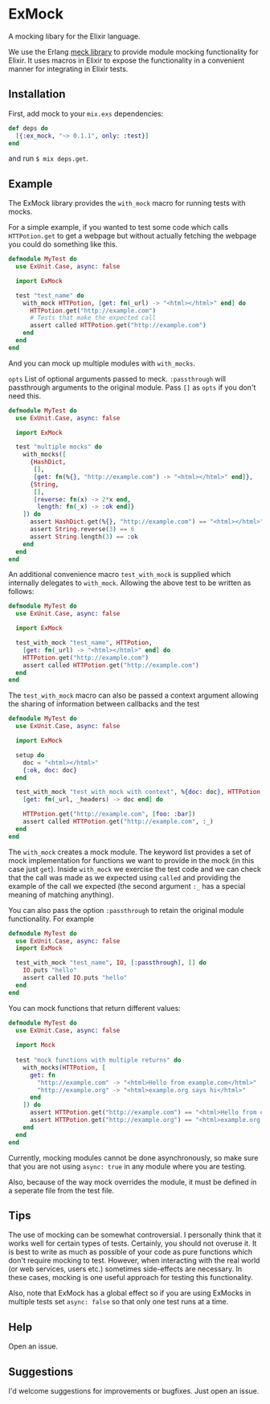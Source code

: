 # ExMock
A mocking libary for the Elixir language.

We use the Erlang [meck library](https://github.com/eproxus/meck) to provide
module mocking functionality for Elixir. It uses macros in Elixir to expose the
functionality in a convenient manner for integrating in Elixir tests.

## Installation
First, add mock to your `mix.exs` dependencies:

```elixir
def deps do
  [{:ex_mock, "~> 0.1.1", only: :test}]
end
```

and run `$ mix deps.get`.

## Example
The ExMock library provides the `with_mock` macro for running tests with
mocks.

For a simple example, if you wanted to test some code which calls
`HTTPotion.get` to get a webpage but without actually fetching the
webpage you could do something like this.

```` elixir
defmodule MyTest do
  use ExUnit.Case, async: false

  import ExMock

  test "test_name" do
    with_mock HTTPotion, [get: fn(_url) -> "<html></html>" end] do
      HTTPotion.get("http://example.com")
      # Tests that make the expected call
      assert called HTTPotion.get("http://example.com")
    end
  end
end
````

And you can mock up multiple modules with `with_mocks`.

`opts` List of optional arguments passed to meck. `:passthrough` will
passthrough arguments to the original module. Pass `[]` as `opts` if you don't
need this.

```` elixir
defmodule MyTest do
  use ExUnit.Case, async: false

  import ExMock

  test "multiple mocks" do
    with_mocks([
      {HashDict,
       [],
       [get: fn(%{}, "http://example.com") -> "<html></html>" end]},
      {String,
       [],
       [reverse: fn(x) -> 2*x end,
        length: fn(_x) -> :ok end]}
    ]) do
      assert HashDict.get(%{}, "http://example.com") == "<html></html>"
      assert String.reverse(3) == 6
      assert String.length(3) == :ok
    end
  end
end
````

An additional convenience macro `test_with_mock` is supplied which
internally delegates to `with_mock`. Allowing the above test to be
written as follows:

```` elixir
defmodule MyTest do
  use ExUnit.Case, async: false

  import ExMock

  test_with_mock "test_name", HTTPotion,
    [get: fn(_url) -> "<html></html>" end] do
    HTTPotion.get("http://example.com")
    assert called HTTPotion.get("http://example.com")
  end
end
````

The `test_with_mock` macro can also be passed a context argument
allowing the sharing of information between callbacks and the test

```` elixir
defmodule MyTest do
  use ExUnit.Case, async: false

  import ExMock

  setup do
    doc = "<html></html>"
    {:ok, doc: doc}
  end

  test_with_mock "test_with_mock with context", %{doc: doc}, HTTPotion, [],
    [get: fn(_url, _headers) -> doc end] do

    HTTPotion.get("http://example.com", [foo: :bar])
    assert called HTTPotion.get("http://example.com", :_)
  end
end
````

The `with_mock` creates a mock module. The keyword list provides a set
of mock implementation for functions we want to provide in the mock (in
this case just `get`). Inside `with_mock` we exercise the test code
and we can check that the call was made as we expected using `called` and
providing the example of the call we expected (the second argument `:_` has a
special meaning of matching anything).

You can also pass the option `:passthrough` to retain the original module
functionality. For example
```` elixir
defmodule MyTest do
  use ExUnit.Case, async: false
  import ExMock

  test_with_mock "test_name", IO, [:passthrough], [] do
    IO.puts "hello"
    assert called IO.puts "hello"
  end
end
````

You can mock functions that return different values:

```` elixir
defmodule MyTest do
  use ExUnit.Case, async: false
  
  import Mock
  
  test "mock functions with multiple returns" do
    with_mocks(HTTPotion, [
      get: fn
        "http://example.com" -> "<html>Hello from example.com</html>"
        "http://example.org" -> "<html>example.org says hi</html>"
      end
    ]) do
      assert HTTPotion.get("http://example.com") == "<html>Hello from example.com</html>"
      assert HTTPotion.get("http://example.org") == "<html>example.org says hi</html>"
    end
  end
end
````

Currently, mocking modules cannot be done asynchronously, so make sure that you
are not using `async: true` in any module where you are testing.

Also, because of the way mock overrides the module, it must be defined in a
seperate file from the test file.

## Tips
The use of mocking can be somewhat controversial. I personally think that it
works well for certain types of tests. Certainly, you should not overuse it. It
is best to write as much as possible of your code as pure functions which don't
require mocking to test. However, when interacting with the real world (or web
services, users etc.) sometimes side-effects are necessary. In these cases,
mocking is one useful approach for testing this functionality.

Also, note that ExMock has a global effect so if you are using ExMocks in multiple
tests set `async: false` so that only one test runs at a time.

## Help
Open an issue.

## Suggestions
I'd welcome suggestions for improvements or bugfixes. Just open an issue.
